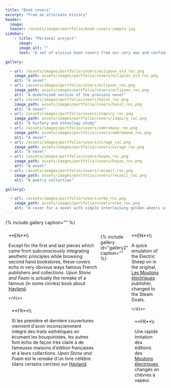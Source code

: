 ```yaml
---
title: "Book covers"
excerpt: "From an alternate history"
header:
  image:
  teaser: /assets/images/portfolio/book-covers-sample.jpg
sidebar:
    - title: "Personal project"
      image:
      image_alt: ""
      text: "A set of elusive book covers from our very own and confidential collection.|Un ensemble de couvertures de livres introuvables, tirés de notre collection très personnelle."

gallery:

  - url: /assets/images/portfolio/covers/eclipses_old_roc.png
    image_path: assets/images/portfolio/covers/eclipses_old_roc.png
    alt: "A novel"
  - url: /assets/images/portfolio/covers/eclipses_roc.png
    image_path: assets/images/portfolio/covers/eclipses_roc.png
    alt: "A modernised version of the previous novel"
  - url: /assets/images/portfolio/covers/halot_roc.png
    image_path: assets/images/portfolio/covers/halot_roc.png
    alt: "A novel"
  - url: /assets/images/portfolio/covers/inquiry_roc.png
    image_path: assets/images/portfolio/covers/inquiry_roc.png
    alt: "A history and ethnology study"
  - url: /assets/images/portfolio/covers/ombromane_roc.png
    image_path: assets/images/portfolio/covers/ombromane_roc.png
    alt: "A novel"
  - url: /assets/images/portfolio/covers/virage_roc.png
    image_path: assets/images/portfolio/covers/virage_roc.png
    alt: "A novel"
  - url: /assets/images/portfolio/covers/bayou_roc.png
    image_path: assets/images/portfolio/covers/bayou_roc.png
    alt: "A novel"
  - url: /assets/images/portfolio/covers/recueil_roc.png
    image_path: assets/images/portfolio/covers/recueil_roc.png
    alt: "A poetry collection"

gallery2:

  - url: /assets/images/portfolio/covers/orbe_roc.png
    image_path: assets/images/portfolio/covers/orbe_roc.png
    alt: "A cover for a novel with simple interlocking golden wheels in outer space"
---
```

<style>
/* Create two equal columns that floats next to each other */
.row {
  display: flex;
}

/* Create two equal columns that sits next to each other */
.column {
  flex: 50%;
  padding: 10px;
}
/* Clear floats after the columns */
.row:after {
  content: "";
  display: table;
  clear: both;
}
</style>

{% include gallery caption="" %}

<div class="row">
  <div class="column" markdown="span">
**EN**\\

Except for the first and last pieces which came from subconsciously integrating aesthetic principles while browsing second hand bookstores, these covers echo in very obvious ways famous French publishers and collections. *Upon Stone and Foam* is actually the remake of a famous (in some circles) book about [Havland](https://statinstitut.github.io/).

    </div>
  <div class="column" markdown="span">
**FR**\\

Si les première et dernière couvertures viennent d'avoir inconsciemment intégré des traits esthétiques en écumant les bouquinistes, les autres font écho de façon très claire à de fameuses  maisons d'édition françaises et à leurs collections. *Upon Stone and Foam* est le *remake* d'un livre célèbre (dans certains cercles) sur [Havland](https://statinstitut.github.io/).


  </div>
</div>

{% include gallery id="gallery2" caption="" %}

<div class="row">
  <div class="column" markdown="span">
**EN**\\

A quick emulation of the Electric Sheep on in the original, [Les Moutons électriques](https://www.moutons-electriques.fr/) publisher, changed to the Steam Goats.

    </div>
  <div class="column" markdown="span">
**FR**\\

Une rapide imitation des éditions des [Moutons électriques](https://www.moutons-electriques.fr/), changés en chèvres à vapeur.


  </div>
</div>